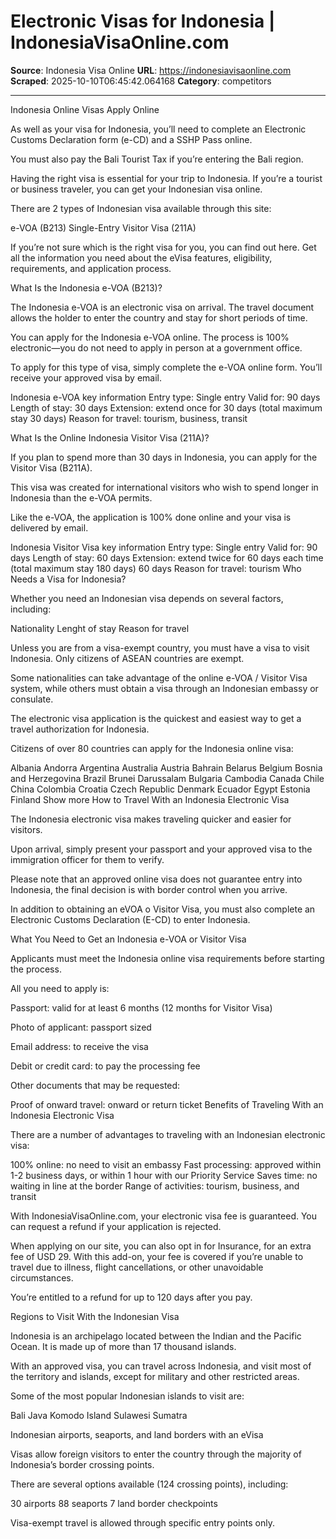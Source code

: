 # Electronic Visas for Indonesia | IndonesiaVisaOnline.com

**Source**: Indonesia Visa Online
**URL**: https://indonesiavisaonline.com
**Scraped**: 2025-10-10T06:45:42.064168
**Category**: competitors

---

Indonesia Online Visas
Apply Online

As well as your visa for Indonesia, you’ll need to complete an Electronic Customs Declaration form (e-CD) and a SSHP Pass online.

You must also pay the Bali Tourist Tax if you’re entering the Bali region.

Having the right visa is essential for your trip to Indonesia. If you’re a tourist or business traveler, you can get your Indonesian visa online.

There are 2 types of Indonesian visa available through this site:

e-VOA (B213)
Single-Entry Visitor Visa (211A)

If you’re not sure which is the right visa for you, you can find out here. Get all the information you need about the eVisa features, eligibility, requirements, and application process.

What Is the Indonesia e-VOA (B213)?

The Indonesia e-VOA is an electronic visa on arrival. The travel document allows the holder to enter the country and stay for short periods of time.

You can apply for the Indonesia e-VOA online. The process is 100% electronic—you do not need to apply in person at a government office.

To apply for this type of visa, simply complete the e-VOA online form. You’ll receive your approved visa by email.

Indonesia e-VOA key information
Entry type: Single entry
Valid for: 90 days
Length of stay: 30 days
Extension: extend once for 30 days (total maximum stay 30 days)
Reason for travel: tourism, business, transit

What Is the Online Indonesia Visitor Visa (211A)?

If you plan to spend more than 30 days in Indonesia, you can apply for the Visitor Visa (B211A).

This visa was created for international visitors who wish to spend longer in Indonesia than the e-VOA permits.

Like the e-VOA, the application is 100% done online and your visa is delivered by email.

Indonesia Visitor Visa key information
Entry type: Single entry
Valid for: 90 days
Length of stay: 60 days
Extension: extend twice for 60 days each time (total maximum stay 180 days) 60 days
Reason for travel: tourism
Who Needs a Visa for Indonesia?

Whether you need an Indonesian visa depends on several factors, including:

Nationality
Lenght of stay
Reason for travel

Unless you are from a visa-exempt country, you must have a visa to visit Indonesia. Only citizens of ASEAN countries are exempt.

Some nationalities can take advantage of the online e-VOA / Visitor Visa system, while others must obtain a visa through an Indonesian embassy or consulate.

The electronic visa application is the quickest and easiest way to get a travel authorization for Indonesia.

Citizens of over 80 countries can apply for the Indonesia online visa:

Albania
Andorra
Argentina
Australia
Austria
Bahrain
Belarus
Belgium
Bosnia and Herzegovina
Brazil
Brunei Darussalam
Bulgaria
Cambodia
Canada
Chile
China
Colombia
Croatia
Czech Republic
Denmark
Ecuador
Egypt
Estonia
Finland
Show more 
How to Travel With an Indonesia Electronic Visa

The Indonesia electronic visa makes traveling quicker and easier for visitors.

Upon arrival, simply present your passport and your approved visa to the immigration officer for them to verify.

Please note that an approved online visa does not guarantee entry into Indonesia, the final decision is with border control when you arrive.

In addition to obtaining an eVOA o Visitor Visa, you must also complete an Electronic Customs Declaration (E-CD) to enter Indonesia.

What You Need to Get an Indonesia e-VOA or Visitor Visa

Applicants must meet the Indonesia online visa requirements before starting the process.

All you need to apply is:

Passport: valid for at least 6 months (12 months for Visitor Visa)

Photo of applicant: passport sized

Email address: to receive the visa

Debit or credit card: to pay the processing fee

Other documents that may be requested:

Proof of onward travel: onward or return ticket
Benefits of Traveling With an Indonesia Electronic Visa

There are a number of advantages to traveling with an Indonesian electronic visa:

100% online: no need to visit an embassy
Fast processing: approved within 1-2 business days, or within 1 hour with our Priority Service
Saves time: no waiting in line at the border
Range of activities: tourism, business, and transit

With IndonesiaVisaOnline.com, your electronic visa fee is guaranteed. You can request a refund if your application is rejected.

When applying on our site, you can also opt in for Insurance, for an extra fee of USD 29. With this add-on, your fee is covered if you’re unable to travel due to illness, flight cancellations, or other unavoidable circumstances.

You’re entitled to a refund for up to 120 days after you pay.

Regions to Visit With the Indonesian Visa

Indonesia is an archipelago located between the Indian and the Pacific Ocean. It is made up of more than 17 thousand islands.

With an approved visa, you can travel across Indonesia, and visit most of the territory and islands, except for military and other restricted areas.

Some of the most popular Indonesian islands to visit are:

Bali
Java
Komodo Island
Sulawesi
Sumatra

Indonesian airports, seaports, and land borders with an eVisa

Visas allow foreign visitors to enter the country through the majority of Indonesia’s border crossing points.

There are several options available (124 crossing points), including:

30 airports
88 seaports
7 land border checkpoints

Visa-exempt travel is allowed through specific entry points only.
